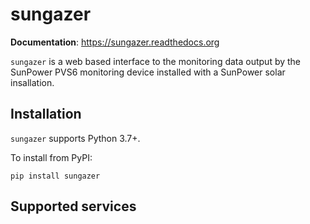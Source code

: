 # sungazer

**Documentation**: https://sungazer.readthedocs.org

`sungazer` is a web based interface to the monitoring data output by the SunPower PVS6
monitoring device installed with a SunPower solar insallation.


## Installation

`sungazer` supports Python 3.7+.

To install from PyPI:

```shell
pip install sungazer
```

## Supported services
